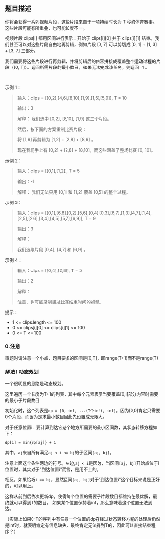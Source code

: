 ## 题目描述

你将会获得一系列视频片段，这些片段来自于一项持续时长为 T 秒的体育赛事。这些片段可能有所重叠，也可能长度不一。

视频片段 clips[i] 都用区间进行表示：开始于 clips[i][0] 并于 clips[i][1] 结束。我们甚至可以对这些片段自由地再剪辑，例如片段 [0, 7] 可以剪切成 [0, 1] + [1, 3] + [3, 7] 三部分。

我们需要将这些片段进行再剪辑，并将剪辑后的内容拼接成覆盖整个运动过程的片段（[0, T]）。返回所需片段的最小数目，如果无法完成该任务，则返回 -1 。

 

示例 1：

>输入：clips = [[0,2],[4,6],[8,10],[1,9],[1,5],[5,9]], T = 10
> 
>输出：3
>
>解释：
我们选中 [0,2], [8,10], [1,9] 这三个片段。
>
>然后，按下面的方案重制比赛片段：
>
>将 [1,9] 再剪辑为 [1,2] + [2,8] + [8,9] 。
>
>现在我们手上有 [0,2] + [2,8] + [8,10]，而这些涵盖了整场比赛 [0, 10]。

示例 2：
>
>输入：clips = [[0,1],[1,2]], T = 5
>
>输出：-1
>
>解释：
我们无法只用 [0,1] 和 [1,2] 覆盖 [0,5] 的整个过程。

示例 3：

>输入：clips = [[0,1],[6,8],[0,2],[5,6],[0,4],[0,3],[6,7],[1,3],[4,7],[1,4],[2,5],[2,6],[3,4],[4,5],[5,7],[6,9]], T = 9
>
>输出：3
>
>解释： 
>
>我们选取片段 [0,4], [4,7] 和 [6,9] 。

示例 4：

>输入：clips = [[0,4],[2,8]], T = 5
>
>输出：2
>
>解释：
>
>注意，你可能录制超过比赛结束时间的视频。
 

提示：

- 1 <= clips.length <= 100
- 0 <= clips[i][0] <= clips[i][1] <= 100
- 0 <= T <= 100

### 0.注意
审题时请注意一个小点，题目要求的区间是[0,T]，即range(T+1)而不是range(T)

### 解法1 动态规划
一个很明显的思路是动态规划。

这里遍历一个长度为T+1的列表，其中每个元素表示当要覆盖[0,i]部分内容时需要的最小子片段数目

初始化时，这个列表是`dp = [0, inf, ...(T个inf), inf]`。因为[0,0]肯定只需要0个片段，而因为是求最小数目因此先设置成无限大。

对于任意位置i，要计算到达它这个地方所需要的最小区间数，其状态转移方程如下：

`dp[i] = min{dp[aj]} + 1`

其中，`aj`来自所有满足`aj < i <= bj`的子区间`[aj, bj]`。

注意上面这个条件两边的符号。左边,`aj < i`是因为，当区间`[aj, bj]`开始点位于i位置时，其实对于"到达位置i"而言，是用不上的。

相反，如果恰巧`i == bj`，显然区间`[aj, bj]`对于"到达位置i"这个目标来说是正好的，可以用上。

这样从前到后依次更新dp，使得每个位置的需要子片段数目都维持在最优解，最终就可以得到T的数目。
如果某个位置保持着inf，那么意味着这个位置无法到达。

（实际上如果0-T的序列中有任意一个位置的dp在经过状态转移方程的处理后仍然是inf时，就表明肯定有信息缺失，最终肯定无法得到T的，因此可以直接结束程序？）

